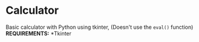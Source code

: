 # Calculator
Basic calculator with Python using tkinter, (Doesn't use the `eval()` function)
**REQUIREMENTS:**
*Tkinter
